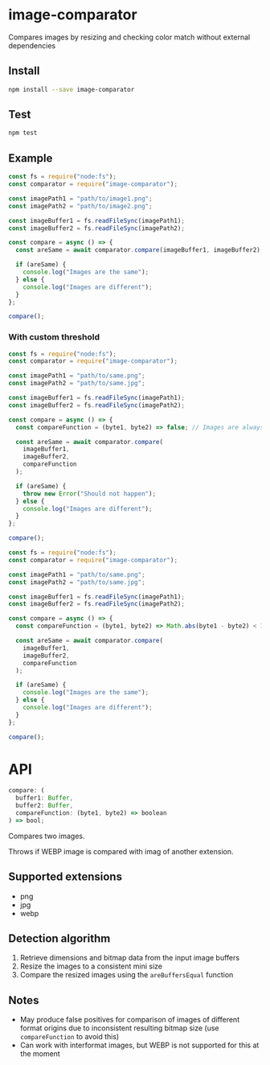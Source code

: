 # image-comparator

Compares images by resizing and checking color match without external dependencies

## Install

```bash
npm install --save image-comparator
```

## Test

```bash
npm test
```

## Example

```js
const fs = require("node:fs");
const comparator = require("image-comparator");

const imagePath1 = "path/to/image1.png";
const imagePath2 = "path/to/image2.png";

const imageBuffer1 = fs.readFileSync(imagePath1);
const imageBuffer2 = fs.readFileSync(imagePath2);

const compare = async () => {
  const areSame = await comparator.compare(imageBuffer1, imageBuffer2);

  if (areSame) {
    console.log("Images are the same");
  } else {
    console.log("Images are different");
  }
};

compare();
```

### With custom threshold

```js
const fs = require("node:fs");
const comparator = require("image-comparator");

const imagePath1 = "path/to/same.png";
const imagePath2 = "path/to/same.jpg";

const imageBuffer1 = fs.readFileSync(imagePath1);
const imageBuffer2 = fs.readFileSync(imagePath2);

const compare = async () => {
  const compareFunction = (byte1, byte2) => false; // Images are always different

  const areSame = await comparator.compare(
    imageBuffer1,
    imageBuffer2,
    compareFunction
  );

  if (areSame) {
    throw new Error("Should not happen");
  } else {
    console.log("Images are different");
  }
};

compare();
```

```js
const fs = require("node:fs");
const comparator = require("image-comparator");

const imagePath1 = "path/to/same.png";
const imagePath2 = "path/to/same.jpg";

const imageBuffer1 = fs.readFileSync(imagePath1);
const imageBuffer2 = fs.readFileSync(imagePath2);

const compare = async () => {
  const compareFunction = (byte1, byte2) => Math.abs(byte1 - byte2) < 128; // If color difference is small enough

  const areSame = await comparator.compare(
    imageBuffer1,
    imageBuffer2,
    compareFunction
  );

  if (areSame) {
    console.log("Images are the same");
  } else {
    console.log("Images are different");
  }
};

compare();
```

# API

```js
compare: (
  buffer1: Buffer,
  buffer2: Buffer,
  compareFunction: (byte1, byte2) => boolean
) => bool;
```

Compares two images.

Throws if WEBP image is compared with imag of another extension.

## Supported extensions

- png
- jpg
- webp

## Detection algorithm

1. Retrieve dimensions and bitmap data from the input image buffers
2. Resize the images to a consistent mini size
3. Compare the resized images using the `areBuffersEqual` function

## Notes

- May produce false positives for comparison of images of different format origins due to inconsistent resulting bitmap size (use `compareFunction` to avoid this)
- Can work with interformat images, but WEBP is not supported for this at the moment
